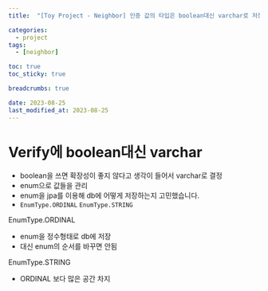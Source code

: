 ```yaml
---
title:  "[Toy Project - Neighbor] 인증 값의 타입은 boolean대신 varchar로 저장하는 것에 대해"

categories:
  - project
tags:
  - [neighbor]

toc: true
toc_sticky: true

breadcrumbs: true

date: 2023-08-25
last_modified_at: 2023-08-25
---
```



# Verify에 boolean대신 varchar

- boolean을 쓰면 확장성이 좋지 않다고 생각이 들어서 varchar로 결정
- enum으로 값들을 관리
- enum을 jpa를 이용해 db에 어떻게 저장하는지 고민했습니다.
- `EnumType.ORDINAL` `EnumType.STRING`

EnumType.ORDINAL

- enum을 정수형태로 db에 저장
- 대신 enum의 순서를 바꾸면 안됨

EnumType.STRING

- ORDINAL 보다 많은 공간 차지